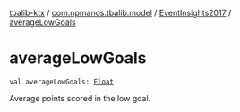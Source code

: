 [tbalib-ktx](../../index.md) / [com.npmanos.tbalib.model](../index.md) / [EventInsights2017](index.md) / [averageLowGoals](./average-low-goals.md)

# averageLowGoals

`val averageLowGoals: `[`Float`](https://kotlinlang.org/api/latest/jvm/stdlib/kotlin/-float/index.html)

Average points scored in the low goal.

